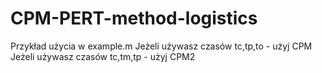 # CPM-PERT-method-logistics

Przykład użycia w example.m
Jeżeli używasz czasów tc,tp,to - użyj CPM
Jeżeli używasz czasów tc,tm,tp - użyj CPM2
